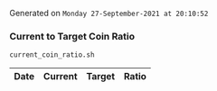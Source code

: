 Generated on `Monday 27-September-2021 at 20:10:52`

### Current to Target Coin Ratio
`current_coin_ratio.sh`

Date|Current|Target|Ratio
---|---|---|---
